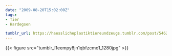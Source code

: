 ```yaml
---
date: "2009-08-20T15:02:00Z"
tags:
- Tier
- Hardegsen

tumblr_url: https://haesslicheplastiktiereundzeugs.tumblr.com/post/546287316
---
```

{{< figure src="tumblr_l1eempy8jn1qbfzcmo1_1280jpg" >}} 
